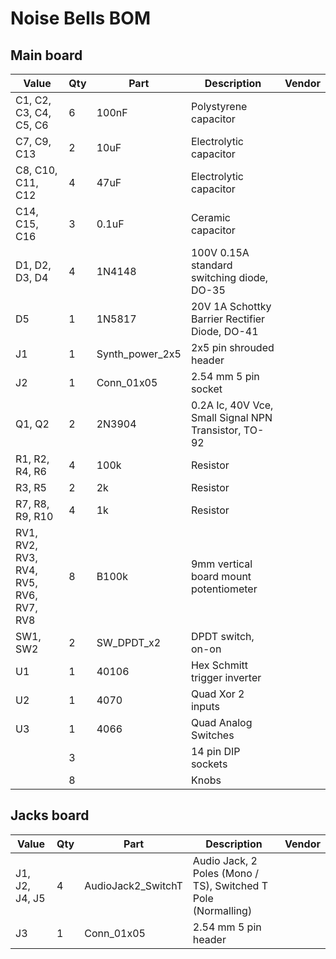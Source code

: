 # Noise Bells BOM

## Main board

| Value | Qty | Part | Description | Vendor |
| ----- | --- | ---- | ----------- | ------ |
| C1, C2, C3, C4, C5, C6 | 6 | 100nF | Polystyrene capacitor |  |
| C7, C9, C13 | 2 | 10uF | Electrolytic capacitor |  |
| C8, C10, C11, C12 | 4 | 47uF | Electrolytic capacitor |  |
| C14, C15, C16 | 3 | 0.1uF | Ceramic capacitor |  |
| D1, D2, D3, D4 | 4 | 1N4148 | 100V 0.15A standard switching diode, DO-35 |  |
| D5 | 1 | 1N5817 | 20V 1A Schottky Barrier Rectifier Diode, DO-41 |  |
| J1 | 1 | Synth_power_2x5 | 2x5 pin shrouded header |  |
| J2 | 1 | Conn_01x05 | 2.54 mm 5 pin socket |  |
| Q1, Q2 | 2 | 2N3904 | 0.2A Ic, 40V Vce, Small Signal NPN Transistor, TO-92 |  |
| R1, R2, R4, R6 | 4 | 100k | Resistor |  |
| R3, R5 | 2 | 2k | Resistor |  |
| R7, R8, R9, R10 | 4 | 1k | Resistor |  |
| RV1, RV2, RV3, RV4, RV5, RV6, RV7, RV8 | 8 | B100k | 9mm vertical board mount potentiometer |  |
| SW1, SW2 | 2 | SW_DPDT_x2 | DPDT switch, on-on |  |
| U1 | 1 | 40106 | Hex Schmitt trigger inverter |  |
| U2 | 1 | 4070 | Quad Xor 2 inputs |  |
| U3 | 1 | 4066 | Quad Analog Switches |  |
| | 3 | | 14 pin DIP sockets | |
| | 8 | | Knobs | |
    
## Jacks board

| Value | Qty | Part | Description | Vendor |
| ----- | --- | ---- | ----------- | ------ |
| J1, J2, J4, J5 | 4 | AudioJack2_SwitchT | Audio Jack, 2 Poles (Mono / TS), Switched T Pole (Normalling) |  |
| J3 | 1 | Conn_01x05 | 2.54 mm 5 pin header |  |
    
